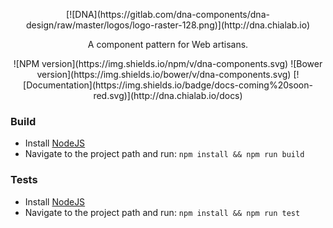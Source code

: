 <p align="center">
[![DNA](https://gitlab.com/dna-components/dna-design/raw/master/logos/logo-raster-128.png)](http://dna.chialab.io)
</p>
<p align="center">
    A component pattern for Web artisans.
</p>
<p align="center">
![NPM version](https://img.shields.io/npm/v/dna-components.svg)
![Bower version](https://img.shields.io/bower/v/dna-components.svg)
[![Documentation](https://img.shields.io/badge/docs-coming%20soon-red.svg)](http://dna.chialab.io/docs)
</p>

### Build

* Install [NodeJS](https://nodejs.org)
* Navigate to the project path and run: `npm install && npm run build`

### Tests

* Install [NodeJS](https://nodejs.org)
* Navigate to the project path and run: `npm install && npm run test`
